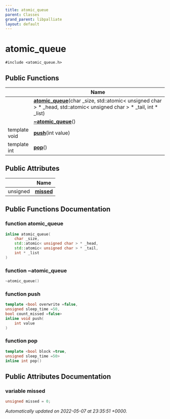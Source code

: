 ```yaml
---
title: atomic_queue
parent: Classes
grand_parent: libpalliate
layout: default
---
```


# atomic_queue






`#include <atomic_queue.h>`

## Public Functions

|                | Name           |
| -------------- | -------------- |
| | **[atomic_queue](/libpalliate/generated/Classes/classatomic__queue#function-atomic-queue)**(char _size, std::atomic< unsigned char > * _head, std::atomic< unsigned char > * _tail, int * _list) |
| | **[~atomic_queue](/libpalliate/generated/Classes/classatomic__queue#function-~atomic-queue)**() |
| template <bool overwrite =false,unsigned sleep_time =50,bool count_missed =false\> <br>void | **[push](/libpalliate/generated/Classes/classatomic__queue#function-push)**(int value) |
| template <bool block =true,unsigned sleep_time =50\> <br>int | **[pop](/libpalliate/generated/Classes/classatomic__queue#function-pop)**() |

## Public Attributes

|                | Name           |
| -------------- | -------------- |
| unsigned | **[missed](/libpalliate/generated/Classes/classatomic__queue#variable-missed)**  |

## Public Functions Documentation

### function atomic_queue

```cpp
inline atomic_queue(
    char _size,
    std::atomic< unsigned char > * _head,
    std::atomic< unsigned char > * _tail,
    int * _list
)
```


### function ~atomic_queue

```cpp
~atomic_queue()
```


### function push

```cpp
template <bool overwrite =false,
unsigned sleep_time =50,
bool count_missed =false>
inline void push(
    int value
)
```


### function pop

```cpp
template <bool block =true,
unsigned sleep_time =50>
inline int pop()
```


## Public Attributes Documentation

### variable missed

```cpp
unsigned missed = 0;
```



_Automatically updated on 2022-05-07 at 23:35:51 +0000._